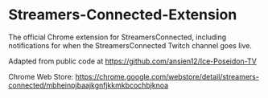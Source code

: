 # Streamers-Connected-Extension
The official Chrome extension for StreamersConnected, including notifications for when the StreamersConnected Twitch channel goes live.

Adapted from public code at https://github.com/ansien12/Ice-Poseidon-TV

Chrome Web Store: https://chrome.google.com/webstore/detail/streamers-connected/mbheinpjbaajkgnfjkkmkbcochbjknoa
